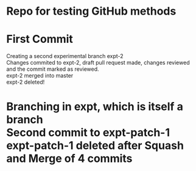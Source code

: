 # Repo for testing GitHub methods
# First Commit
Creating a second experimental branch expt-2<br/>
Changes commited to expt-2, draft pull request made, changes reviewed and the commit marked as reviewed.<br/>
expt-2 merged into master<br/>
expt-2 deleted!


Branching in expt, which is itself a branch<br/>
Second commit to expt-patch-1<br/>
expt-patch-1 deleted after Squash and Merge of 4 commits
=======

